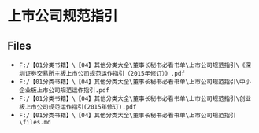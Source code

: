 # 上市公司规范指引

## Files

- `F:/【01分类书籍】\【04】其他分类大全\董事长秘书必看书单\上市公司规范指引\《深圳证券交易所主板上市公司规范运作指引（2015年修订）》.pdf`
- `F:/【01分类书籍】\【04】其他分类大全\董事长秘书必看书单\上市公司规范指引\中小企业板上市公司规范运作指引.pdf`
- `F:/【01分类书籍】\【04】其他分类大全\董事长秘书必看书单\上市公司规范指引\创业板上市公司规范运作指引(2015年修订).pdf`
- `F:/【01分类书籍】\【04】其他分类大全\董事长秘书必看书单\上市公司规范指引\files.md`
